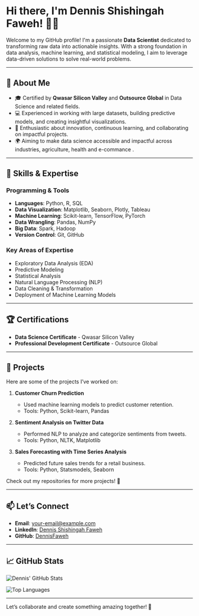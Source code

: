 # Hi there, I'm Dennis Shishingah Faweh! 👋🏾


Welcome to my GitHub profile! I'm a passionate **Data Scientist** dedicated to transforming raw data into actionable insights. With a strong foundation in data analysis, machine learning, and statistical modeling, I aim to leverage data-driven solutions to solve real-world problems. 

---

## 🌟 **About Me**

- 🎓 Certified by **Qwasar Silicon Valley** and **Outsource Global** in Data Science and related fields.
- 💻 Experienced in working with large datasets, building predictive models, and creating insightful visualizations.
- 🚀 Enthusiastic about innovation, continuous learning, and collaborating on impactful projects.
- 🌍 Aiming to make data science accessible and impactful across industries, agriculture, health and e-commance .

---

## 💼 **Skills & Expertise**

### **Programming & Tools**

- **Languages**: Python, R, SQL
- **Data Visualization**: Matplotlib, Seaborn, Plotly, Tableau
- **Machine Learning**: Scikit-learn, TensorFlow, PyTorch
- **Data Wrangling**: Pandas, NumPy
- **Big Data**: Spark, Hadoop
- **Version Control**: Git, GitHub

### **Key Areas of Expertise**

- Exploratory Data Analysis (EDA)
- Predictive Modeling
- Statistical Analysis
- Natural Language Processing (NLP)
- Data Cleaning & Transformation
- Deployment of Machine Learning Models

---

## 🏆 **Certifications**

- **Data Science Certificate** - Qwasar Silicon Valley
- **Professional Development Certificate** - Outsource Global

---

## 📂 **Projects**

Here are some of the projects I’ve worked on:

1. **Customer Churn Prediction**
   - Used machine learning models to predict customer retention.
   - Tools: Python, Scikit-learn, Pandas

2. **Sentiment Analysis on Twitter Data**
   - Performed NLP to analyze and categorize sentiments from tweets.
   - Tools: Python, NLTK, Matplotlib

3. **Sales Forecasting with Time Series Analysis**
   - Predicted future sales trends for a retail business.
   - Tools: Python, Statsmodels, Seaborn

Check out my repositories for more projects! 🚀

---

## 📫 **Let’s Connect**

- **Email**: [your-email@example.com](mailto:fawehdennis@gmail.com)
- **LinkedIn**: [Dennis Shishingah Faweh](https://www.linkedin.com/in/dennis-shishingah-faweh/)
- **GitHub**: [DennisFaweh](https://github.com/DennisFaweh)

---

## 📈 **GitHub Stats**

![Dennis' GitHub Stats](https://github-readme-stats.vercel.app/api?username=DennisFaweh&show_icons=true&theme=radical)

![Top Languages](https://github-readme-stats.vercel.app/api/top-langs/?username=DennisFaweh&layout=compact&theme=radical)

---

Let’s collaborate and create something amazing together! 🌟

